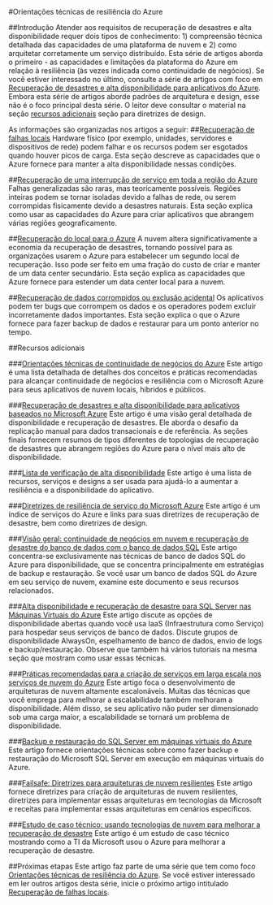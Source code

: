 <properties
   pageTitle="Índice de orientações técnicas de resiliência | Microsoft Azure"
   description="Índice de artigos técnicos sobre compreensão e design de aplicativos resilientes, altamente disponíveis e tolerante a falhas, bem como planejamento de continuidade de negócios e recuperação de desastres"
   services=""
   documentationCenter="na"
   authors="adamglick"
   manager="hongfeig"
   editor=""/>

<tags
   ms.service="resiliency"
   ms.devlang="na"
   ms.topic="article"
   ms.tgt_pltfrm="na"
   ms.workload="na"
   ms.date="05/13/2016"
   ms.author="patw;jroth;aglick"/>

#Orientações técnicas de resiliência do Azure

##Introdução
Atender aos requisitos de recuperação de desastres e alta disponibilidade requer dois tipos de conhecimento: 1) compreensão técnica detalhada das capacidades de uma plataforma de nuvem e 2) como arquitetar corretamente um serviço distribuído. Esta série de artigos aborda o primeiro - as capacidades e limitações da plataforma do Azure em relação à resiliência (às vezes indicada como continuidade de negócios). Se você estiver interessado no último, consulte a série de artigos com foco em [Recuperação de desastres e alta disponibilidade para aplicativos do Azure](https://aka.ms/drtechguide). Embora esta série de artigos aborde padrões de arquitetura e design, esse não é o foco principal desta série. O leitor deve consultar o material na seção [recursos adicionais](#additional-resources) seção para diretrizes de design.

As informações são organizadas nos artigos a seguir:
##[Recuperação de falhas locais](resiliency-technical-guidance-recovery-local-failures.md)
Hardware físico (por exemplo, unidades, servidores e dispositivos de rede) podem falhar e os recursos podem ser esgotados quando houver picos de carga. Esta seção descreve as capacidades que o Azure fornece para manter a alta disponibilidade nessas condições.

##[Recuperação de uma interrupção de serviço em toda a região do Azure](resiliency-technical-guidance-recovery-loss-azure-region.md)
Falhas generalizadas são raras, mas teoricamente possíveis. Regiões inteiras podem se tornar isoladas devido a falhas de rede, ou serem corrompidas fisicamente devido a desastres naturais. Esta seção explica como usar as capacidades do Azure para criar aplicativos que abrangem várias regiões geograficamente.

##[Recuperação do local para o Azure](resiliency-technical-guidance-recovery-on-premises-azure.md)
A nuvem altera significativamente a economia da recuperação de desastres, tornando possível para as organizações usarem o Azure para estabelecer um segundo local de recuperação. Isso pode ser feito em uma fração do custo de criar e manter de um data center secundário. Esta seção explica as capacidades que Azure fornece para estender um data center local para a nuvem.

##[Recuperação de dados corrompidos ou exclusão acidental](resiliency-technical-guidance-recovery-data-corruption.md)
Os aplicativos podem ter bugs que corrompem os dados e os operadores podem excluir incorretamente dados importantes. Esta seção explica o que o Azure fornece para fazer backup de dados e restaurar para um ponto anterior no tempo.

##Recursos adicionais

###[Orientações técnicas de continuidade de negócios do Azure](resiliency-technical-guidance.md)
Este artigo é uma lista detalhada de detalhes dos conceitos e práticas recomendadas para alcançar continuidade de negócios e resiliência com o Microsoft Azure para seus aplicativos de nuvem locais, híbridos e públicos.

###[Recuperação de desastres e alta disponibilidade para aplicativos baseados no Microsoft Azure](resiliency-disaster-recovery-high-availability-azure-applications.md)
Este artigo é uma visão geral detalhada de disponibilidade e recuperação de desastres. Ele aborda o desafio da replicação manual para dados transacionais e de referência. As seções finais fornecem resumos de tipos diferentes de topologias de recuperação de desastres que abrangem regiões do Azure para o nível mais alto de disponibilidade.

###[Lista de verificação de alta disponibilidade](resiliency-high-availability-checklist.md)
Este artigo é uma lista de recursos, serviços e designs a ser usada para ajudá-lo a aumentar a resiliência e a disponibilidade do aplicativo.

###[Diretrizes de resiliência de serviço do Microsoft Azure](resiliency-service-guidance-index.md)
Este artigo é um índice de serviços do Azure e links para suas diretrizes de recuperação de desastre, bem como diretrizes de design.

###[Visão geral: continuidade de negócios em nuvem e recuperação de desastre do banco de dados com o banco de dados SQL](../sql-database/sql-database-business-continuity.md)
Este artigo concentra-se exclusivamente nas técnicas de banco de dados SQL do Azure para disponibilidade, que se concentra principalmente em estratégias de backup e restauração. Se você usar um banco de dados SQL do Azure em seu serviço de nuvem, examine este documento e seus recursos relacionados.

###[Alta disponibilidade e recuperação de desastre para SQL Server nas Máquinas Virtuais do Azure](../virtual-machines/virtual-machines-windows-sql-high-availability-dr.md)
Este artigo discute as opções de disponibilidade abertas quando você usa IaaS (Infraestrutura como Serviço) para hospedar seus serviços de banco de dados. Discute grupos de disponibilidade AlwaysOn, espelhamento de banco de dados, envio de logs e backup/restauração. Observe que também há vários tutoriais na mesma seção que mostram como usar essas técnicas.

###[Práticas recomendadas para a criação de serviços em larga escala nos serviços de nuvem do Azure](https://azure.microsoft.com//blog/best-practices-for-designing-large-scale-services-on-windows-azure/)
Este artigo foca o desenvolvimento de arquiteturas de nuvem altamente escalonáveis. Muitas das técnicas que você emprega para melhorar a escalabilidade também melhoram a disponibilidade. Além disso, se seu aplicativo não puder ser dimensionado sob uma carga maior, a escalabilidade se tornará um problema de disponibilidade.

###[Backup e restauração do SQL Server em máquinas virtuais do Azure](../virtual-machines/virtual-machines-windows-sql-backup-recovery.md)
Este artigo fornece orientações técnicas sobre como fazer backup e restauração do Microsoft SQL Server em execução em máquinas virtuais do Azure.

###[Failsafe: Diretrizes para arquiteturas de nuvem resilientes](https://channel9.msdn.com/Series/FailSafe)
Este artigo fornece diretrizes para criação de arquiteturas de nuvem resilientes, diretrizes para implementar essas arquiteturas em tecnologias da Microsoft e receitas para implementar essas arquiteturas em cenários específicos.

###[Estudo de caso técnico: usando tecnologias de nuvem para melhorar a recuperação de desastre](https://www.microsoft.com/itshowcase/Article/Content/737/Using-cloud-technologies-to-improve-disaster-recovery)
Este artigo é um estudo de caso técnico mostrando como a TI da Microsoft usou o Azure para melhorar a recuperação de desastre.

##Próximas etapas
Este artigo faz parte de uma série que tem como foco [Orientações técnicas de resiliência do Azure](resiliency-technical-guidance.md). Se você estiver interessado em ler outros artigos desta série, inicie o próximo artigo intitulado [Recuperação de falhas locais](resiliency-technical-guidance-recovery-local-failures.md).

<!---HONumber=AcomDC_0608_2016-->